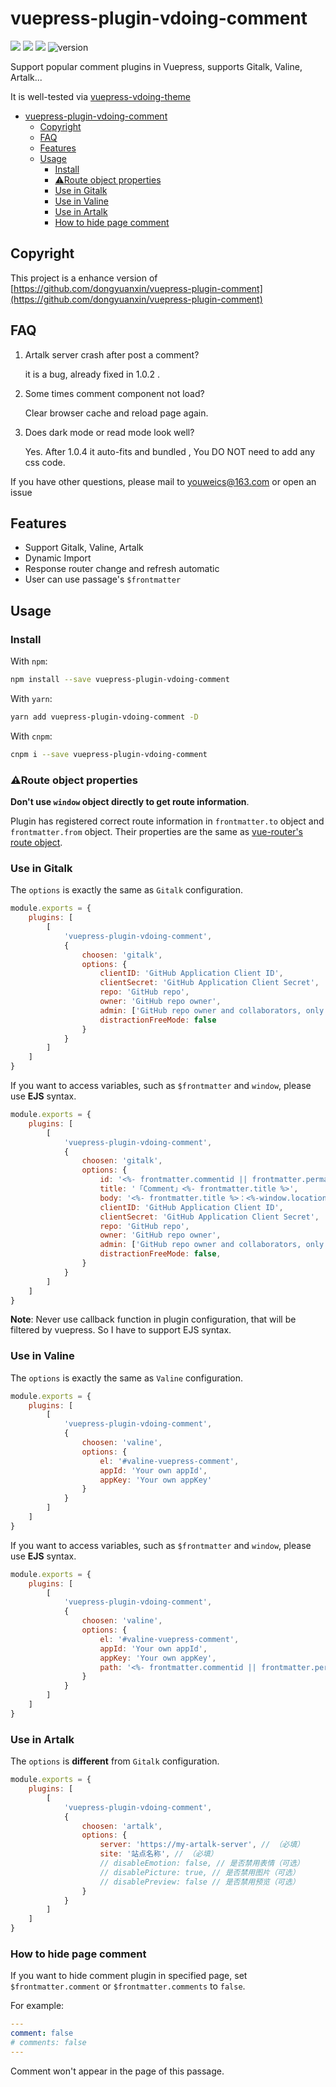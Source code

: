 # vuepress-plugin-vdoing-comment

[![](https://img.shields.io/badge/online-preview-faad14.svg?style=popout-square)](https://terwer.space/post/hello-world.html)
[![](https://img.shields.io/badge/vuepress-v1.x-3eaf7c.svg?style=popout-square)](https://vuepress.vuejs.org/)
![](https://img.shields.io/badge/license-MIT-blue.svg?style=popout-square)
![version](https://img.shields.io/github/release/terwer/vuepress-plugin-vdoing-comment.svg?style=flat-square)

Support popular comment plugins in Vuepress, supports Gitalk, Valine, Artalk...

It is well-tested via [vuepress-vdoing-theme](https://github.com/xugaoyi/vuepress-theme-vdoing)

- [vuepress-plugin-vdoing-comment](#vuepress-plugin-vdoing-comment)
    - [Copyright](#copyright)
    - [FAQ](#faq)
    - [Features](#features)
    - [Usage](#usage)
        - [Install](#install)
        - [⚠️Route object properties](#️route-object-properties)
        - [Use in Gitalk](#use-in-gitalk)
        - [Use in Valine](#use-in-valine)
        - [Use in Artalk](#use-in-artalk)
        - [How to hide page comment](#how-to-hide-page-comment)

## Copyright

This project is a enhance version
of [https://github.com/dongyuanxin/vuepress-plugin-comment](https://github.com/dongyuanxin/vuepress-plugin-comment)

## FAQ

1. Artalk server crash after post a comment?

   it is a bug, already fixed in 1.0.2 .

2. Some times comment component not load?

   Clear browser cache and reload page again.

3. Does dark mode or read mode look well?

   Yes. After 1.0.4 it auto-fits and bundled , You DO NOT need to add any css code.

If you have other questions, please mail to youweics@163.com or open an issue

## Features

- Support Gitalk, Valine, Artalk
- Dynamic Import
- Response router change and refresh automatic
- User can use passage's `$frontmatter`

## Usage

### Install

With `npm`:

```bash
npm install --save vuepress-plugin-vdoing-comment
```

With `yarn`:

```bash
yarn add vuepress-plugin-vdoing-comment -D
```

With `cnpm`:

```bash
cnpm i --save vuepress-plugin-vdoing-comment
```

### ⚠️Route object properties

**Don't use `window` object directly to get route information**.

Plugin has registered correct route information in `frontmatter.to` object and `frontmatter.from` object. Their
properties are the same as [vue-router's route object](https://router.vuejs.org/api/#route-object-properties).

### Use in Gitalk

The `options` is exactly the same as `Gitalk` configuration.

```javascript
module.exports = {
    plugins: [
        [
            'vuepress-plugin-vdoing-comment',
            {
                choosen: 'gitalk',
                options: {
                    clientID: 'GitHub Application Client ID',
                    clientSecret: 'GitHub Application Client Secret',
                    repo: 'GitHub repo',
                    owner: 'GitHub repo owner',
                    admin: ['GitHub repo owner and collaborators, only these guys can initialize github issues'],
                    distractionFreeMode: false
                }
            }
        ]
    ]
}
```

If you want to access variables, such as `$frontmatter` and `window`, please use **EJS** syntax.

```javascript
module.exports = {
    plugins: [
        [
            'vuepress-plugin-vdoing-comment',
            {
                choosen: 'gitalk',
                options: {
                    id: '<%- frontmatter.commentid || frontmatter.permalink %>',
                    title: '「Comment」<%- frontmatter.title %>',
                    body: '<%- frontmatter.title %>：<%-window.location.origin %><%- frontmatter.to.path || window.location.pathname %>',
                    clientID: 'GitHub Application Client ID',
                    clientSecret: 'GitHub Application Client Secret',
                    repo: 'GitHub repo',
                    owner: 'GitHub repo owner',
                    admin: ['GitHub repo owner and collaborators, only these guys can initialize github issues'],
                    distractionFreeMode: false,
                }
            }
        ]
    ]
}
```

**Note**: Never use callback function in plugin configuration, that will be filtered by vuepress. So I have to support
EJS syntax.

### Use in Valine

The `options` is exactly the same as `Valine` configuration.

```javascript
module.exports = {
    plugins: [
        [
            'vuepress-plugin-vdoing-comment',
            {
                choosen: 'valine',
                options: {
                    el: '#valine-vuepress-comment',
                    appId: 'Your own appId',
                    appKey: 'Your own appKey'
                }
            }
        ]
    ]
}
```

If you want to access variables, such as `$frontmatter` and `window`, please use **EJS** syntax.

```javascript
module.exports = {
    plugins: [
        [
            'vuepress-plugin-vdoing-comment',
            {
                choosen: 'valine',
                options: {
                    el: '#valine-vuepress-comment',
                    appId: 'Your own appId',
                    appKey: 'Your own appKey',
                    path: '<%- frontmatter.commentid || frontmatter.permalink %>'
                }
            }
        ]
    ]
}
```

### Use in Artalk

The `options` is **different** from `Gitalk` configuration.

```javascript
module.exports = {
    plugins: [
        [
            'vuepress-plugin-vdoing-comment',
            {
                choosen: 'artalk',
                options: {
                    server: 'https://my-artalk-server', // （必填）
                    site: '站点名称', // （必填）
                    // disableEmotion: false, // 是否禁用表情（可选）
                    // disablePicture: true, // 是否禁用图片（可选）
                    // disablePreview: false // 是否禁用预览（可选）
                }
            }
        ]
    ]
}
```

### How to hide page comment

If you want to hide comment plugin in specified page, set `$frontmatter.comment` or `$frontmatter.comments` to `false`.

For example:

```yml
---
comment: false
# comments: false 
---
```

Comment won't appear in the page of this passage. 